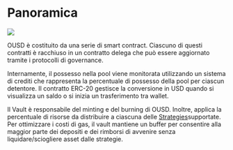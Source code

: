 # Panoramica

![](../.gitbook/assets/ousd_docs_graphics_3.png)

OUSD è costituito da una serie di smart contract. Ciascuno di questi contratti è racchiuso in un contratto delega che può essere aggiornato tramite i protocolli di governance.

Internamente, il possesso nella pool viene monitorata utilizzando un sistema di crediti che rappresenta la percentuale di possesso della pool per ciascun detentore. Il contratto ERC-20 gestisce la conversione in USD quando si visualizza un saldo o si inizia un trasferimento tra wallet.

Il Vault è responsabile del minting e del burning di OUSD. Inoltre, applica la percentuale di risorse da distribuire a ciascuna delle [Strategies](../core-concepts/supported-strategies/)supportate. Per ottimizzare i costi di gas, il vault mantiene un buffer per consentire alla maggior parte dei depositi e dei rimborsi di avvenire senza liquidare/sciogliere asset dalle strategie.



